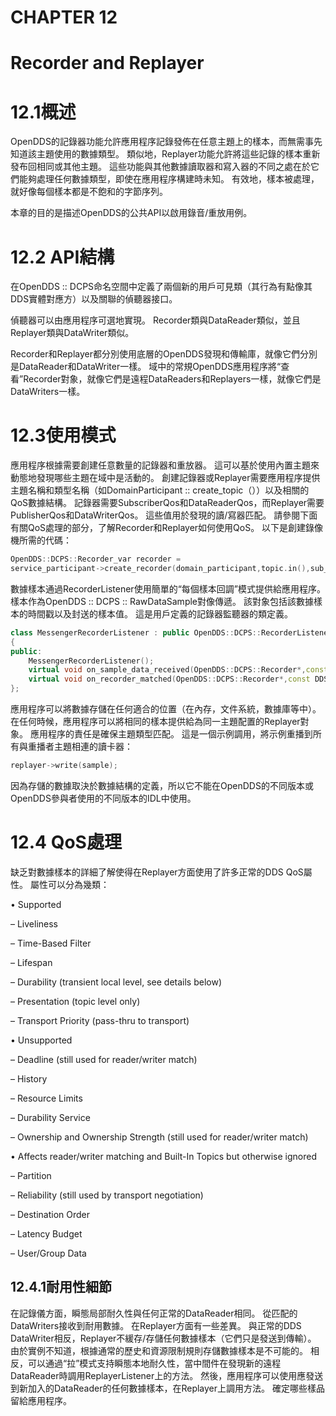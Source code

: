 # CHAPTER 12 

# Recorder and Replayer

# 12.1概述

OpenDDS的記錄器功能允許應用程序記錄發佈在任意主題上的樣本，而無需事先知道該主題使用的數據類型。 類似地，Replayer功能允許將這些記錄的樣本重新發布回相同或其他主題。 這些功能與其他數據讀取器和寫入器的不同之處在於它們能夠處理任何數據類型，即使在應用程序構建時未知。 有效地，樣本被處理，就好像每個樣本都是不飽和的字節序列。

本章的目的是描述OpenDDS的公共API以啟用錄音/重放用例。

# 12.2 API結構

在OpenDDS :: DCPS命名空間中定義了兩個新的用戶可見類（其行為有點像其DDS實體對應方）以及關聯的偵聽器接口。

偵聽器可以由應用程序可選地實現。 Recorder類與DataReader類似，並且Replayer類與DataWriter類似。

Recorder和Replayer都分別使用底層的OpenDDS發現和傳輸庫，就像它們分別是DataReader和DataWriter一樣。 域中的常規OpenDDS應用程序將“查看”Recorder對象，就像它們是遠程DataReaders和Replayers一樣，就像它們是DataWriters一樣。

# 12.3使用模式

應用程序根據需要創建任意數量的記錄器和重放器。 這可以基於使用內置主題來動態地發現哪些主題在域中是活動的。 創建記錄器或Replayer需要應用程序提供主題名稱和類型名稱（如DomainParticipant :: create\_topic（））以及相關的QoS數據結構。 記錄器需要SubscriberQos和DataReaderQos，而Replayer需要PublisherQos和DataWriterQos。 這些值用於發現的讀/寫器匹配。 請參閱下面有關QoS處理的部分，了解Recorder和Replayer如何使用QoS。 以下是創建錄像機所需的代碼：

```cpp
OpenDDS::DCPS::Recorder_var recorder =
service_participant->create_recorder(domain_participant,topic.in(),sub_qos,dr_qos,recorder_listener);
```

數據樣本通過RecorderListener使用簡單的“每個樣本回調”模式提供給應用程序。 樣本作為OpenDDS :: DCPS :: RawDataSample對像傳遞。 該對象包括該數據樣本的時間戳以及封送的樣本值。 這是用戶定義的記錄器監聽器的類定義。

```cpp
class MessengerRecorderListener : public OpenDDS::DCPS::RecorderListener
{
public:
    MessengerRecorderListener();
    virtual void on_sample_data_received(OpenDDS::DCPS::Recorder*,const OpenDDS::DCPS::RawDataSample& sample);
    virtual void on_recorder_matched(OpenDDS::DCPS::Recorder*,const DDS::SubscriptionMatchedStatus& status );
};
```

應用程序可以將數據存儲在任何適合的位置（在內存，文件系統，數據庫等中）。 在任何時候，應用程序可以將相同的樣本提供給為同一主題配置的Replayer對象。 應用程序的責任是確保主題類型匹配。 這是一個示例調用，將示例重播到所有與重播者主題相連的讀卡器：

```cpp
replayer->write(sample);
```

因為存儲的數據取決於數據結構的定義，所以它不能在OpenDDS的不同版本或OpenDDS參與者使用的不同版本的IDL中使用。

# 12.4 QoS處理

缺乏對數據樣本的詳細了解使得在Replayer方面使用了許多正常的DDS QoS屬性。 屬性可以分為幾類：

• Supported

– Liveliness

– Time-Based Filter

– Lifespan

– Durability \(transient local level, see details below\)

– Presentation \(topic level only\)

– Transport Priority \(pass-thru to transport\)

• Unsupported

– Deadline \(still used for reader/writer match\)

– History

– Resource Limits

– Durability Service

– Ownership and Ownership Strength \(still used for reader/writer match\)

• Affects reader/writer matching and Built-In Topics but otherwise ignored

– Partition

– Reliability \(still used by transport negotiation\)

– Destination Order

– Latency Budget

– User/Group Data

## 12.4.1耐用性細節

在記錄儀方面，瞬態局部耐久性與任何正常的DataReader相同。 從匹配的DataWriters接收到耐用數據。 在Replayer方面有一些差異。 與正常的DDS DataWriter相反，Replayer不緩存/存儲任何數據樣本（它們只是發送到傳輸）。 由於實例不知道，根據通常的歷史和資源限制規則存儲數據樣本是不可能的。 相反，可以通過“拉”模式支持瞬態本地耐久性，當中間件在發現新的遠程DataReader時調用ReplayerListener上的方法。 然後，應用程序可以使用應發送到新加入的DataReader的任何數據樣本，在Replayer上調用方法。 確定哪些樣品留給應用程序。



